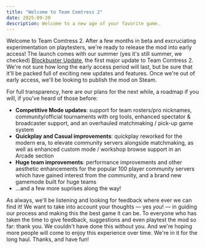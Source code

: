 ```yaml
---
title: "Welcome to Team Comtress 2"
date: 2025-09-20
description: Welcome to a new age of your favorite game.
---
```


Welcome to Team Comtress 2. After a few months in beta and excruciating experimentation on playtesters, we're ready to release the mod into early access!
The launch comes with our summer (yes it's still summer, we checked) [Blockbuster Update](/updates/blockbuster), the first major update to Team Comtress 2.
We're not sure how long the early access period will last, but be sure that it'll be packed full of exciting new updates and features. Once we're out of early access,
we'll be looking to publish the mod on Steam.

For full transparency, here are our plans for the next while, a roadmap if you will, if you've heard of those before:

* **Competitive Mode updates**: support for team rosters/pro nicknames, community/official tournaments with org tools, enhanced spectator & broadcaster support, and an overhauled matchmaking / pick-up game system
* **Quickplay and Casual improvements**: quickplay reworked for the modern era, to elevate community servers alongside matchmaking, as well as enhanced custom mode / workshop browse support in an Arcade section
* **Huge team improvements**: performance improvements and other aesthetic enhancements for the popular 100 player community servers which have gained interest from the community, and a brand new gamemode built for huge teams
* ...and a few more suprises along the way!

As always, we'll be listening and looking for feedback where ever we can find it! We want to take into account your thoughts — yes _you_! — in guiding our process and making this the best game it can be. To everyone who has taken the time to give feedback, suggestions and even playtest the mod so far: thank you. We couldn't have done this without you. And we're hoping more people will come to enjoy this experience over time. We're in it for the long haul. Thanks, and have fun!
